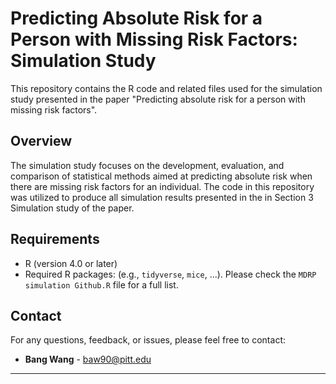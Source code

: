 # Predicting Absolute Risk for a Person with Missing Risk Factors: Simulation Study
This repository contains the R code and related files used for the simulation study presented in the paper "Predicting absolute risk for a person with missing risk factors".

## Overview

The simulation study focuses on the development, evaluation, and comparison of statistical methods aimed at predicting absolute risk  when there are missing risk factors for an individual. The code in this repository was utilized to produce all simulation results presented in the in Section 3 Simulation study of the paper.

## Requirements

- R (version 4.0 or later)
- Required R packages: (e.g., `tidyverse`, `mice`, ...). Please check the `MDRP simulation Github.R` file for a full list.

## Contact

For any questions, feedback, or issues, please feel free to contact:

- **Bang Wang** - baw90@pitt.edu

---
